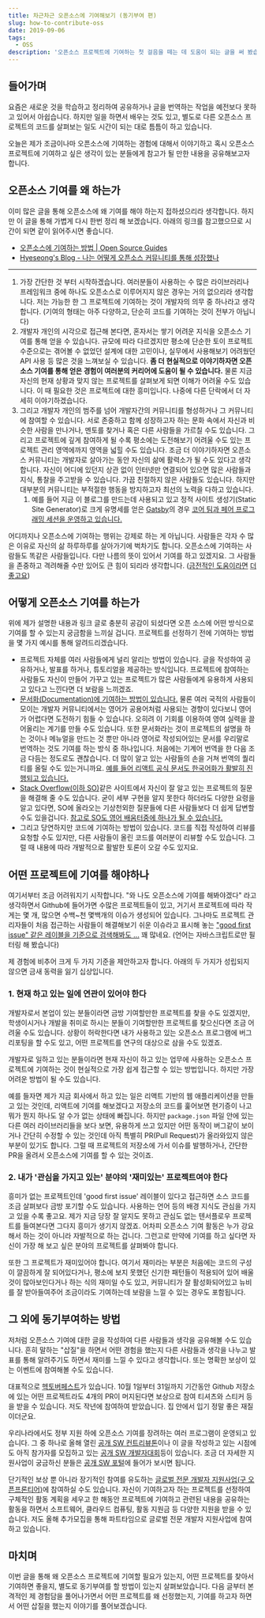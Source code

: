 ```yaml
---
title: 차근차근 오픈소스에 기여해보기 (동기부여 편)
slug: how-to-contribute-oss
date: 2019-09-06
tags:
  - OSS
description: '오픈소스 프로젝트에 기여하는 첫 걸음을 떼는 데 도움이 되는 글을 써 봤습니다'
---
```


## 들어가며

요즘은 새로운 것을 학습하고 정리하여 공유하거나 글을 번역하는 작업을 예전보다 못하고 있어서 아쉽습니다. 하지만 일을 하면서 배우는 것도 있고, 별도로 다른 오픈소스 프로젝트의 코드를 살펴보는 일도 시간이 되는 대로 틈틈이 하고 있습니다.

오늘은 제가 조금이나마 오픈소스에 기여하는 경험에 대해서 이야기하고 혹시 오픈소스 프로젝트에 기여하고 싶은 생각이 있는 분들에게 참고가 될 만한 내용을 공유해보고자 합니다.

## 오픈소스 기여를 왜 하는가

이미 많은 글을 통해 오픈소스에 왜 기여를 해야 하는지 접하셨으리라 생각합니다. 하지만 이 글을 통해 가볍게 다시 한번 정리 해 보겠습니다. 아래의 링크를 참고했으므로 시간이 되면 같이 읽어주시면 좋습니다.

- [오픈소스에 기여하는 방법 | Open Source Guides](https://opensource.guide/ko/how-to-contribute/)
- [Hyeseong's Blog - 나는 어떻게 오픈소스 커뮤니티를 통해 성장했나](https://blog.cometkim.kr/posts/mattermost-contribution/how-i-grow-up-with-mattermost-community/)

---

1. 가장 간단한 것 부터 시작하겠습니다. 여러분들이 사용하는 수 많은 라이브러리나 프레임워크 중에 하나도 오픈소스로 이루어지지 않은 경우는 거의 없으리라 생각합니다. 저는 가능한 한 그 프로젝트에 기여하는 것이 개발자의 의무 중 하나라고 생각합니다. (기여의 형태는 아주 다양하고, 단순히 코드를 기여하는 것이 전부가 아닙니다)
2. 개발자 개인의 시각으로 접근해 본다면, 혼자서는 쌓기 어려운 지식을 오픈소스 기여를 통해 얻을 수 있습니다. 규모에 따라 다르겠지만 평소에 단순한 토이 프로젝트 수준으로는 겪어볼 수 없었던 설계에 대한 고민이나, 실무에서 사용해보기 어려웠던 API 사용 등 많은 것을 느껴보실 수 있습니다. **좀 더 현실적으로 이야기하자면 오픈소스 기여를 통해 얻은 경험이 여러분의 커리어에 도움이 될 수 있습니다.** 물론 지금 자신의 현재 상황과 맞지 않는 프로젝트를 살펴보게 되면 이해가 어려울 수도 있습니다. 이 때 필요한 것은 프로젝트에 대한 흥미입니다. 나중에 다른 단락에서 더 자세히 이야기하겠습니다.
3. 그리고 개발자 개인의 범주를 넘어 개발자간의 커뮤니티를 형성하거나 그 커뮤니티에 참여할 수 있습니다. 서로 존중하고 함께 성장하고자 하는 문화 속에서 자신과 비슷한 사람을 만나거나, 멘토를 찾거나 혹은 다른 사람들을 가르칠 수도 있습니다. 그리고 프로젝트에 깊게 참여하게 될 수록 평소에는 도전해보기 어려울 수도 있는 프로젝트 관리 영역에까지 영역을 넓힐 수도 있습니다. 조금 더 이야기하자면 오픈소스 커뮤니티는 개발자로 살아가는 동안 자신의 삶에 활력소가 될 수도 있다고 생각합니다. 자신이 어디에 있던지 상관 없이 인터넷만 연결되어 있으면 많은 사람들과 지식, 통찰을 주고받을 수 있습니다. 가끔 친절하지 않은 사람들도 있습니다. 하지만 대부분의 커뮤니티는 부적절한 행동을 방지하고자 최선의 노력을 다하고 있습니다.
   1. 예를 들어 지금 이 블로그를 만드는데 사용되고 있고 정적 사이트 생성기(Static Site Generator)로 크게 유명세를 얻은 [Gatsby](https://www.gatsbyjs.org/)의 경우 [코어 팀과 페어 프로그래밍 세션을 운영하고 있습니다.](https://www.gatsbyjs.org/contributing/pair-programming/)

어디까지나 오픈소스에 기여하는 행위는 강제로 하는 게 아닙니다. 사람들은 각자 수 많은 이유로 자신의 삶 하루하루를 살아가기에 벅차기도 합니다. 오픈소스에 기여하는 사람들도 똑같은 사람들입니다. 다만 나름의 뜻이 있어서 기여를 하고 있겠지요. 그 사람들을 존중하고 격려해줄 수만 있어도 큰 힘이 되리라 생각합니다. ([금전적인 도움이라면](https://github.com/sponsors) [더](https://opencollective.com/) [좋고요](https://www.patreon.com/))

## 어떻게 오픈소스 기여를 하는가

위에 제가 설명한 내용과 링크 글로 충분히 공감이 되셨다면 오픈 소스에 어떤 방식으로 기여를 할 수 있는지 궁금함을 느끼실 겁니다. 프로젝트를 선정하기 전에 기여하는 방법을 몇 가지 예시를 통해 알려드리겠습니다.

- 프로젝트 자체를 여러 사람들에게 널리 알리는 방법이 있습니다. 글을 작성하여 공유하거나, 발표를 하거나, 튜토리얼을 제공하는 방식입니다. 프로젝트에 참여하는 사람들도 자신이 만들어 가꾸고 있는 프로젝트가 많은 사람들에게 유용하게 사용되고 있다고 느낀다면 더 보람을 느끼겠죠.
- [문서화(Documentation)에 기여하는 방법이 있습니다.](https://rinae.dev/posts/the-easiest-way-to-get-into-open-source-kor) 물론 여러 국적의 사람들이 모이는 개발자 커뮤니티에서는 영어가 공용어처럼 사용되는 경향이 있다보니 영어가 어렵다면 도전하기 힘들 수 있습니다. 오히려 이 기회를 이용하여 영여 실력을 끌어올리는 계기를 만들 수도 있습니다. 또한 문서화라는 것이 프로젝트의 설명을 하는 것이나 메뉴얼을 만드는 것 뿐만 아니라 영어로 작성되어있는 문서를 우리말로 번역하는 것도 기여를 하는 방식 중 하나입니다. 처음에는 기계어 번역을 한 다음 조금 다듬는 정도로도 괜찮습니다. 더 많이 알고 있는 사람들의 손을 거쳐 번역의 퀄리티를 올릴 수도 있는거니까요. [예를 들어 리액트 공식 문서도 한국어화가 활발히 진행되고 있습니다.](https://github.com/reactjs/ko.reactjs.org)
- [Stack Overflow(이하 SO)](https://stackoverflow.com/)같은 사이트에서 자신이 잘 알고 있는 프로젝트의 질문을 해결해 줄 수도 있습니다. 굳이 세부 구현을 알지 못한다 하더라도 다양한 요령을 알고 있다면, SO에 올라오는 기상천외한 질문들에 다른 사람들보다 더 쉽게 답변할 수도 있을겁니다. [참고로 SO도 영어 배움터중에 하나가 될 수 있습니다.](https://rinae.dev/posts/how-i-use-stackoverflow-kor#%EC%98%81%EC%96%B4-%EB%B0%B0%EC%9B%80%ED%84%B0)
- 그리고 당연하지만 코드에 기여하는 방법이 있습니다. 코드를 직접 작성하여 리뷰를 요청할 수도 있지만, 다른 사람들이 올린 코드를 여러분이 리뷰할 수도 있습니다. 그럴 때 내용에 따라 개발적으로 활발한 토론이 오갈 수도 있지요.

## 어떤 프로젝트에 기여를 해야하나

여기서부터 조금 어려워지기 시작합니다. "와 나도 오픈소스에 기여를 해봐야겠다" 라고 생각하면서 Github에 들어가면 수많은 프로젝트들이 있고, 거기서 프로젝트에 따라 작게는 몇 개, 많으면 수백~천 몇백개의 이슈가 생성되어 있습니다. 그나마도 프로젝트 관리자들이 처음 접근하는 사람들이 해결해보기 쉬운 이슈라고 표시해 놓는 ["good first issue" 같은 레이블을 기준으로 검색해봐도 ...](https://github.com/issues?utf8=%E2%9C%93&q=is%3Aopen+is%3Aissue+archived%3Afalse+label%3A%22good+first+issue%22+language%3Ajavascript) 꽤 많네요. (언어는 자바스크립트로만 필터링 해 봤습니다)

제 경험에 비추어 크게 두 가지 기준을 제안하고자 합니다. 아래의 두 가지가 성립되지 않으면 금새 동력을 잃기 십상입니다.

### 1. 현재 하고 있는 일에 연관이 있어야 한다

개발자로서 본업이 있는 분들이라면 금방 기여할만한 프로젝트를 찾을 수도 있겠지만, 학생이시거나 개발을 취미로 하시는 분들이 기여할만한 프로젝트를 찾으신다면 조금 어려울 수도 있습니다. 상황이 허락한다면 내가 사용하고 있는 오픈소스 프로그램에 버그 리포팅을 할 수도 있고, 어떤 프로젝트를 연구의 대상으로 삼을 수도 있겠죠.

개발자로 일하고 있는 분들이라면 현재 자신이 하고 있는 업무에 사용하는 오픈소스 프로젝트에 기여하는 것이 현실적으로 가장 쉽게 접근할 수 있는 방법입니다. 하지만 가장 어려운 방법이 될 수도 있습니다.

예를 들자면 제가 지금 회사에서 하고 있는 일은 리액트 기반의 웹 애플리케이션을 만들고 있는 것인데, 리액트에 기여를 해보겠다고 저장소의 코드를 훑어보면 현기증이 나고 뭐가 뭔지 하나도 알 수가 없는 상태에 빠집니다. 하지만 `package.json` 파일 안에 있는 다른 여러 라이브러리들을 보다 보면, 유용하게 쓰고 있지만 어떤 동작이 버그같이 보이거나 간단히 수정할 수 있는 것인데 아직 특별히 PR(Pull Request)가 올라와있지 않은 부분이 있기도 합니다. 그럴 때 프로젝트의 저장소에 가서 이슈를 발행하거나, 간단한 PR을 올려서 오픈소스에 기여를 할 수 있는 것이죠.

### 2. 내가 '관심을 가지고 있는' 분야의 '재미있는' 프로젝트여야 한다

흥미가 없는 프로젝트인데 'good first issue' 레이블이 있다고 접근하면 소스 코드를 조금 살펴보다 금방 포기할 수도 있습니다. 사용하는 언어 등의 배경 지식도 관심을 가지고 있을 수록 좋고요. 제가 지금 당장 잘 알지도 못하고 관심도 없는 텐서플로우 프로젝트를 들여본다면 그다지 흥미가 생기지 않겠죠. 어차피 오픈소스 기여 활동은 누가 강요해서 하는 것이 아니라 자발적으로 하는 겁니다. 그런고로 만약에 기여를 하고 싶다면 자신이 가장 해 보고 싶은 분야의 프로젝트를 살펴봐야 합니다.

또한 그 프로젝트가 재미있어야 합니다. 여기서 재미라는 부분은 처음에는 코드의 구성이 깔끔하게 잘 되어있다거나, 평소에 보지 못했던 신기한 패턴들이 적용되어 있어 배울 것이 많아보인다거나 하는 식의 재미일 수도 있고, 커뮤니티가 잘 활성화되어있고 뉴비를 잘 받아들여주어 조금이라도 기여하는데 보람을 느낄 수 있는 경우도 포함됩니다.

## 그 외에 동기부여하는 방법

저처럼 오픈소스 기여에 대한 글을 작성하여 다른 사람들과 생각을 공유해볼 수도 있습니다. 흔히 말하는 "삽질"을 하면서 어떤 경험을 했는지 다른 사람들과 생각을 나누고 발표를 통해 알려주기도 하면서 재미를 느낄 수 있다고 생각합니다. 또는 명확한 보상이 있는 이벤트에 참여해볼 수도 있습니다.

대표적으로 [헥토버페스트](https://hacktoberfest.digitalocean.com)가 있습니다. 10월 1일부터 31일까지 기간동안 Github 저장소에 있는 어떤 프로젝트라도 4개의 PR이 머지된다면 보상으로 참여 티셔츠와 스티커 등을 받을 수 있습니다. 저도 작년에 참여하여 받았습니다. 집 안에서 입기 정말 좋은 재질이더군요.

우리나라에서도 정부 지원 하에 오픈소스 기여를 장려하는 여러 프로그램이 운영되고 있습니다. 그 중 하나로 올해 열린 [공개 SW 컨트리뷰톤](https://www.oss.kr/notice/show/ee15de47-7adc-48a5-b4bc-039ba04192af)이나 이 글을 작성하고 있는 시점에도 아직 참가자를 모집하고 있는 [공개 SW 개발자대회](https://www.oss.kr/notice/show/fb36f006-8e2b-4f62-bb15-250cc73eba7c)등이 있습니다. 조금 더 자세한 지원사업이 궁금하신 분들은 [공개 SW 포털](https://www.oss.kr)에 들어가 보시면 됩니다.

단기적인 보상 뿐 아니라 장기적인 참여를 유도하는 [글로벌 전문 개발자 지원사업(구 오픈프론티어)](https://www.oss.kr/notice/show/a8639384-824b-4e6b-8f5b-07e4a2a60215)에 참여하실 수도 있습니다. 자신이 기여하고자 하는 프로젝트를 선정하여 구체적인 활동 계획을 세우고 한 해동안 프로젝트에 기여하고 관련된 내용을 공유하는 활동을 하면서 소프트웨어, 클라우드 컴퓨팅, 활동 지원금 등 다양한 지원을 받을 수 있습니다. 저도 올해 추가모집을 통해 파트타임으로 글로벌 전문 개발자 지원사업에 참여하고 있습니다.

## 마치며

이번 글을 통해 왜 오픈소스 프로젝트에 기여할 필요가 있는지, 어떤 프로젝트를 찾아서 기여하면 좋을지, 별도로 동기부여를 할 방법이 있는지 살펴보았습니다. 다음 글부터 본격적인 제 경험담을 풀어나가면서 어떤 프로젝트를 왜 선정했는지, 기여를 하고자 하면서 어떤 삽질을 했는지 이야기를 풀어보겠습니다.
